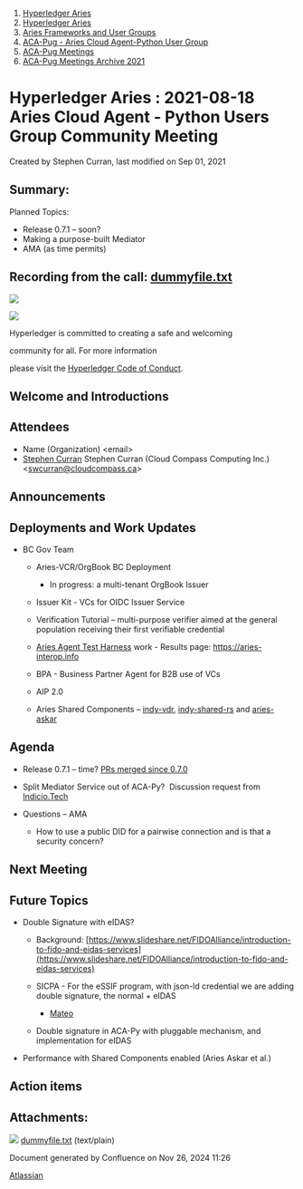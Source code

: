 1. [Hyperledger Aries](index.html)
2. [Hyperledger Aries](Hyperledger-Aries_18481154.html)
3. [Aries Frameworks and User Groups](Aries-Frameworks-and-User-Groups_18481290.html)
4. [ACA-Pug - Aries Cloud Agent-Python User Group](ACA-Pug---Aries-Cloud-Agent-Python-User-Group_18484248.html)
5. [ACA-Pug Meetings](ACA-Pug-Meetings_18484272.html)
6. [ACA-Pug Meetings Archive 2021](ACA-Pug-Meetings-Archive-2021_18514526.html)

# Hyperledger Aries : 2021-08-18 Aries Cloud Agent - Python Users Group Community Meeting

Created by Stephen Curran, last modified on Sep 01, 2021

## Summary:

Planned Topics:

- Release 0.7.1 – soon?
- Making a purpose-built Mediator
- AMA (as time permits)

## Recording from the call: [dummyfile.txt](#)

![](https://wiki.hyperledger.org/download/attachments/29034696/Antitrustnotice.png?version=1&modificationDate=1581695654000&api=v2)

![](https://wiki.hyperledger.org/download/attachments/2392771/welcome.png?version=2&modificationDate=1572450107000&api=v2)

Hyperledger is committed to creating a safe and welcoming

community for all. For more information

please visit the [Hyperledger Code of Conduct](https://lf-hyperledger.atlassian.net/wiki/display/HYP/Hyperledger+Code+of+Conduct).

## Welcome and Introductions

## Attendees

- Name (Organization) &lt;email&gt;
- [Stephen Curran](https://lf-hyperledger.atlassian.net/wiki/people/557058:d676f135-ecd6-465b-b7eb-f87976bf4569?ref=confluence) Stephen Curran (Cloud Compass Computing Inc.) &lt;swcurran@cloudcompass.ca&gt;

## Announcements

## Deployments and Work Updates

- BC Gov Team
  
  - Aries-VCR/OrgBook BC Deployment
    
    - In progress: a multi-tenant OrgBook Issuer
  - Issuer Kit - VCs for OIDC Issuer Service
  - Verification Tutorial – multi-purpose verifier aimed at the general population receiving their first verifiable credential
  - [Aries Agent Test Harness](https://github.com/bcgov/aries-agent-test-harness) work - Results page: https://aries-interop.info
  - BPA - Business Partner Agent for B2B use of VCs
  - AIP 2.0
  - Aries Shared Components – [indy-vdr](https://github.com/hyperledger/indy-vdr), [indy-shared-rs](https://github.com/hyperledger/indy-shared-rs) and [aries-askar](https://github.com/hyperledger/aries-askar)

## Agenda

- Release 0.7.1 – time? [PRs merged since 0.7.0](https://github.com/hyperledger/aries-cloudagent-python/pulls?q=is%3Apr%20is%3Aclosed%20is%3Amerged%20updated%3A%3E%3D2021-07-15)
- Split Mediator Service out of ACA-Py?  Discussion request from [Indicio.Tech](https://indicio.tech)
- Questions – AMA
  
  - How to use a public DID for a pairwise connection and is that a security concern?

## Next Meeting

## Future Topics

- Double Signature with eIDAS?
  
  - Background: [https://www.slideshare.net/FIDOAlliance/introduction-to-fido-and-eidas-services](https://www.slideshare.net/FIDOAlliance/introduction-to-fido-and-eidas-services)
  - SICPA - For the eSSIF program, with json-ld credential we are adding double signature, the normal + eIDAS
    
    - [Mateo](https://lf-hyperledger.atlassian.net/wiki/people/557058:46dd489d-ef95-4225-b625-9e0bf11b4704?ref=confluence)
  - Double signature in ACA-Py with pluggable mechanism, and implementation for eIDAS
- Performance with Shared Components enabled (Aries Askar et al.)

## Action items

## Attachments:

![](images/icons/bullet_blue.gif) [dummyfile.txt](attachments/18493565/18515462.txt) (text/plain)

Document generated by Confluence on Nov 26, 2024 11:26

[Atlassian](http://www.atlassian.com/)
